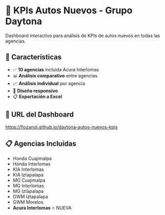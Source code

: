 # 🚗 KPIs Autos Nuevos - Grupo Daytona

Dashboard interactivo para análisis de KPIs de autos nuevos en todas las agencias.

## 🌟 Características

- ✅ **10 agencias** incluida Acura Interlomas
- 📊 **Análisis comparativo** entre agencias
- 📈 **Análisis individual** por agencia
- 📱 **Diseño responsivo**
- 📋 **Exportación a Excel**

## 🚀 URL del Dashboard

https://flozanol.github.io/daytona-autos-nuevos-kpis

## 📋 Agencias Incluidas

- Honda Cuajimalpa
- Honda Interlomas
- KIA Interlomas
- KIA Iztapalapa
- MG Cuajimalpa
- MG Interlomas
- MG Iztapalapa
- GWM Iztapalapa
- GWM Morelos
- **Acura Interlomas** ⭐ NUEVA

